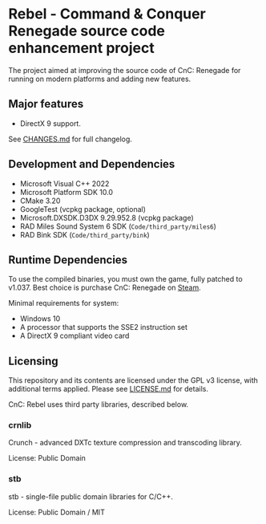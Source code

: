 # Rebel - Command & Conquer Renegade source code enhancement project

The project aimed at improving the source code of CnC: Renegade for running on modern platforms and adding new features.

## Major features

* DirectX 9 support.

See [CHANGES.md](CHANGES.md) for full changelog.

## Development and Dependencies

* Microsoft Visual C++ 2022
* Microsoft Platform SDK 10.0
* CMake 3.20
* GoogleTest (vcpkg package, optional)
* Microsoft.DXSDK.D3DX 9.29.952.8 (vcpkg package)
* RAD Miles Sound System 6 SDK (`Code/third_party/miles6`)
* RAD Bink SDK (`Code/third_party/bink`)

## Runtime Dependencies

To use the compiled binaries, you must own the game, fully patched to v1.037. Best choice is purchase CnC: Renegade
on [Steam](https://store.steampowered.com/app/2229890/Command__Conquer_Renegade/).

Minimal requirements for system:

* Windows 10
* A processor that supports the SSE2 instruction set
* A DirectX 9 compliant video card

## Licensing

This repository and its contents are licensed under the GPL v3 license, with additional terms applied.
Please see [LICENSE.md](LICENSE.md) for details.

CnC: Rebel uses third party libraries, described below.

### crnlib

Crunch - advanced DXTc texture compression and transcoding library.

License: Public Domain

### stb

stb -  single-file public domain libraries for C/C++.

License: Public Domain / MIT
